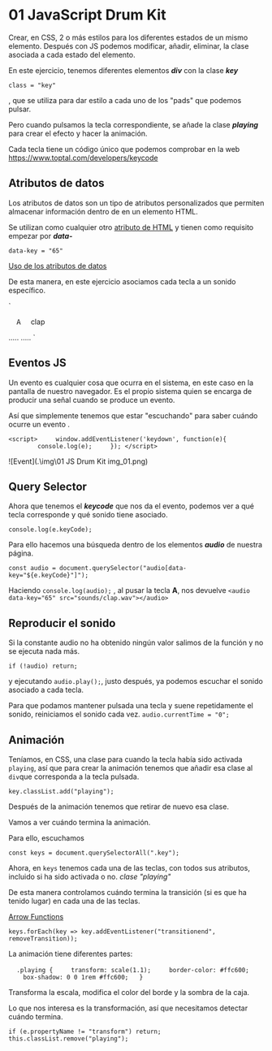 # 01 JavaScript Drum Kit

Crear, en CSS, 2 o más estilos para los diferentes estados de un mismo elemento. Después con JS podemos modificar, añadir, eliminar, la clase asociada a cada estado del elemento.

En este ejercicio, tenemos diferentes elementos ***div*** con la clase ***key***

 `class = "key"`

, que se utiliza para dar estilo a cada uno de los "pads" que podemos pulsar.

Pero cuando pulsamos la tecla correspondiente, se añade la clase ***playing*** para crear el efecto y hacer la animación.

Cada tecla tiene un código único que podemos comprobar en la web <https://www.toptal.com/developers/keycode> 

## Atributos de datos

Los atributos de datos son un tipo de atributos personalizados que permiten almacenar información dentro de en un elemento HTML.

Se utilizan como cualquier otro [atributo de HTML](https://developer.mozilla.org/es/docs/Web/HTML/Attributes) y tienen como requisito empezar por ***data-***

`data-key = "65"`

[Uso de los atributos de datos](https://developer.mozilla.org/es/docs/Learn/HTML/Howto/Use_data_attributes)

De esta manera, en este ejercicio asociamos cada tecla a un sonido específico.

`<div data-key = "65" class = "key">
    <kbd>A</kbd>
    <span class = "sound">clap</span>

<div>
.....
.....
<audio data-key = "65" src = "sounds/clap.wav"></audio>
`

## Eventos JS

Un evento es cualquier cosa que ocurra en el sistema, en este caso en la pantalla de nuestro navegador. Es el propio sistema quien se encarga de producir una señal cuando se produce un evento.

Así que simplemente tenemos que estar "escuchando" para saber cuándo ocurre un evento .

`<script>
    window.addEventListener('keydown', function(e){
        console.log(e);
    });
</script>`

![Event](.\img\01 JS Drum Kit img_01.png)

## Query Selector

Ahora que tenemos el ***keycode*** que nos da el evento, podemos ver a qué tecla corresponde y qué sonido tiene asociado.

`console.log(e.keyCode);`

Para ello hacemos una búsqueda dentro de los elementos ***audio*** de nuestra página.

`const audio = document.querySelector("audio[data-key="${e.keyCode}"]");`

Haciendo `console.log(audio);` , al pusar la tecla **A**, nos devuelve
 `<audio data-key="65" src="sounds/clap.wav"></audio>`

## Reproducir el sonido

Si la constante audio no ha obtenido ningún valor salimos de la función y no se ejecuta nada más.

`if (!audio) return;`

y ejecutando `audio.play();`, justo después, ya podemos escuchar el sonido asociado a cada tecla.

Para que podamos mantener pulsada una tecla y suene repetidamente el sonido, reiniciamos el sonido cada vez.
`audio.currentTime = "0";`

## Animación

Teníamos, en CSS, una clase para cuando la tecla había sido activada `playing`, así que para crear la animación tenemos que añadir esa clase al `div`que corresponda a la tecla pulsada.

`key.classList.add("playing");`

Después de la animación tenemos que retirar de nuevo esa clase.



Vamos a ver cuándo termina la animación.

Para ello, escuchamos 

`const keys = document.querySelectorAll(".key");`

Ahora, en `keys` tenemos cada una de las teclas, con todos sus atributos, incluido si ha sido activada o no. *clase "playing"*



De esta manera controlamos cuándo termina la transición (si es que ha tenido lugar) en cada una de las teclas.

[Arrow Functions](https://developer.mozilla.org/es/docs/Web/JavaScript/Reference/Functions/Arrow_functions)

`keys.forEach(key => key.addEventListener("transitionend", removeTransition));`



La animación tiene diferentes partes:

    `.playing {
    transform: scale(1.1);
    border-color: #ffc600;
    box-shadow: 0 0 1rem #ffc600;
  }`

Transforma la escala, modifica el color del borde y la sombra de la caja.

Lo que nos interesa es la transformación, así que necesitamos detectar cuándo termina.

`if (e.propertyName != "transform") return;
 this.classList.remove("playing");`